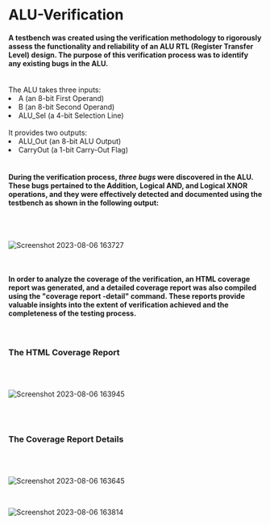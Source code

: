 # ALU-Verification

#### A testbench was created using the verification methodology to rigorously assess the functionality and reliability of an ALU RTL (Register Transfer Level) design. The purpose of this verification process was to identify any existing bugs in the ALU. 
<br>
The ALU takes three inputs:
  <li>A (an 8-bit First Operand) </li> 
  <li>B (an 8-bit Second Operand)</li> 
  <li>ALU_Sel (a 4-bit Selection Line) </li>
<br>
It provides two outputs: 
  <li>ALU_Out (an 8-bit ALU Output)</li> 
  <li>CarryOut (a 1-bit Carry-Out Flag)</li> 
<br>

#### During the verification process, *three bugs* were discovered in the ALU. These bugs pertained to the Addition, Logical AND, and Logical XNOR operations, and they were effectively detected and documented using the testbench as shown in the following output: 

<br>
<br>

![Screenshot 2023-08-06 163727](https://github.com/noorelabyad/ALU-Testbench/assets/114947825/cbb662ed-ae30-4084-a3cc-327ef0c94cb9)

<br>

#### In order to analyze the coverage of the verification, an HTML coverage report was generated, and a detailed coverage report was also compiled using the "coverage report -detail" command. These reports provide valuable insights into the extent of verification achieved and the completeness of the testing process.

<br>

### The HTML Coverage Report
<br>
<br>

![Screenshot 2023-08-06 163945](https://github.com/noorelabyad/ALU-Testbench/assets/114947825/ca4673db-2b9d-4a2b-a099-ac6d6d9fbb9d)

<br>
<br>

### The Coverage Report Details

<br>
<br>

![Screenshot 2023-08-06 163645](https://github.com/noorelabyad/ALU-Testbench/assets/114947825/4228c2f1-bbcf-4425-9bfc-12553f558155)

<br>

![Screenshot 2023-08-06 163814](https://github.com/noorelabyad/ALU-Testbench/assets/114947825/7e7a4783-451a-4d28-8cde-3b6e3a459338)

